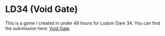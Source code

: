 # LD34 (Void Gate)
This is a game I created in under 48 hours for Ludum Dare 34. You can find the submission here: [Void Gate](http://ludumdare.com/compo/ludum-dare-34/?action=preview&uid=29364).
